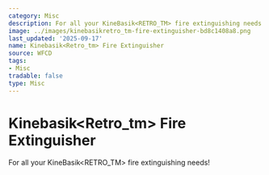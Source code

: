 ```yaml
---
category: Misc
description: For all your KineBasik<RETRO_TM> fire extinguishing needs!
image: ../images/kinebasikretro_tm-fire-extinguisher-bd8c1408a8.png
last_updated: '2025-09-17'
name: Kinebasik<Retro_tm> Fire Extinguisher
source: WFCD
tags:
- Misc
tradable: false
type: Misc
---
```


# Kinebasik<Retro_tm> Fire Extinguisher

For all your KineBasik<RETRO_TM> fire extinguishing needs!

